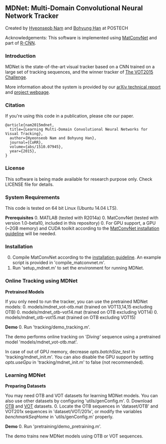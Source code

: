 ## MDNet: Multi-Domain Convolutional Neural Network Tracker

Created by [Hyeonseob Nam](http://cvlab.postech.ac.kr/~hyeonseob/) and [Bohyung Han](http://cvlab.postech.ac.kr/~bhhan/) at POSTECH

Acknowledgements: This software is implemented using [MatConvNet](http://www.vlfeat.org/matconvnet/) and part of [R-CNN](https://github.com/rbgirshick/rcnn).


### Introduction

MDNet is the state-of-the-art visual tracker based on a CNN trained on a large set of tracking sequences,
and the winner tracker of [The VOT2015 Challenge](http://www.votchallenge.net/vot2015/).

More information about the system is provided by our [arXiv technical report](http://arxiv.org/abs/1510.07945) and [project webpage](http://cvlab.postech.ac.kr/research/mdnet/).


### Citation

If you're using this code in a publication, please cite our paper.

	@article{nam2015mdnet,
      title={Learning Multi-Domain Convolutional Neural Networks for Visual Tracking},
      author={Hyeonseob Nam and Bohyung Han},
      journal={CoRR},
      volume={abs/1510.07945},
      year={2015},
    }


### License

This software is being made available for research purpose only.
Check LICENSE file for details.


### System Requirements

This code is tested on 64 bit Linux (Ubuntu 14.04 LTS).

**Prerequisites** 
  0. MATLAB (tested with R2014a)
  0. MatConvNet (tested with version 1.0-beta10, included in this repository)
  0. For GPU support, a GPU (~2GB memory) and CUDA toolkit according to the [MatConvNet installation guideline](http://www.vlfeat.org/matconvnet/install/) will be needed.


### Installation

  0. Compile MatConvNet according to the [installation guideline](http://www.vlfeat.org/matconvnet/install/). An example script is provided in 'compile_matconvnet.m'.
  0. Run 'setup_mdnet.m' to set the environment for running MDNet.


### Online Tracking using MDNet

**Pretrained Models**

If you only need to run the tracker, you can use the pretrained MDNet models:
  0. models/mdnet_vot-otb.mat (trained on VOT13,14,15 excluding OTB)
  0. models/mdnet_otb-vot14.mat (trained on OTB excluding VOT14)
  0. models/mdnet_otb-vot15.mat (trained on OTB excluding VOT15)

**Demo**
  0. Run 'tracking/demo_tracking.m'.

The demo performs online tracking on *'Diving'* sequence using a pretrained model 'models/mdnet_vot-otb.mat'.

In case of out of GPU memory, decrease *opts.batchSize_test* in 'tracking/mdnet_init.m'.
You can also disable the GPU support by setting *opts.useGpu* in 'tracking/mdnet_init.m' to false (not recommended).


### Learning MDNet
  
**Preparing Datasets**

You may need OTB and VOT datasets for learning MDNet models. You can also use other datasets by configuring 'utils/genConfig.m'.
  0. Download [OTB](http://cvlab.hanyang.ac.kr/tracker_benchmark/datasets.html) and [VOT](http://www.votchallenge.net/) datasets.
  0. Locate the OTB sequences in 'dataset/OTB' and VOT201x sequences in 'dataset/VOT/201x', or modify the variables *benchmarkSeqHome* in 'utils/genConfig.m' properly.

**Demo**
  0. Run 'pretraining/demo_pretraining.m'.

The demo trains new MDNet models using OTB or VOT sequences.
